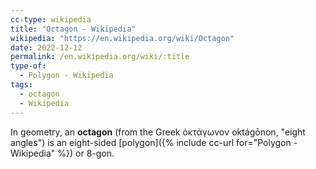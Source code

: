 ```yaml
---
cc-type: wikipedia
title: "Octagon - Wikipedia"
wikipedia: "https://en.wikipedia.org/wiki/Octagon"
date: 2022-12-12
permalink: /en.wikipedia.org/wiki/:title
type-of:
  - Polygon - Wikipedia
tags:
  - octagon
  - Wikipedia
---
```

In geometry, an **octagon** (from the Greek ὀκτάγωνον oktágōnon, "eight angles") is an eight-sided [polygon]({% include cc-url for="Polygon - Wikipedia" %}) or 8-gon.